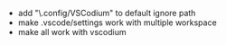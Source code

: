 * add "\\.config/VSCodium" to default ignore path
* make .vscode/settings work with multiple workspace
* make all work with vscodium
